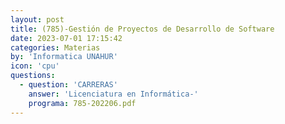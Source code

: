 ```yaml
---
layout: post
title: (785)-Gestión de Proyectos de Desarrollo de Software
date: 2023-07-01 17:15:42
categories: Materias
by: 'Informatica UNAHUR'
icon: 'cpu'
questions:
  - question: 'CARRERAS'
    answer: 'Licenciatura en Informática-'
    programa: 785-202206.pdf
---
```

